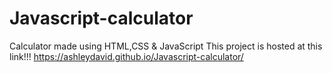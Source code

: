# Javascript-calculator
Calculator made using HTML,CSS &amp; JavaScript
This project is hosted at this link!!! https://ashleydavid.github.io/Javascript-calculator/
